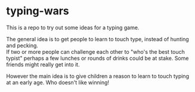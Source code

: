 # typing-wars

This is a repo to try out some ideas for a typing game.

The general idea is to get people to learn to touch type, instead of hunting and pecking.  
If two or more people can challenge each other to "who's the best touch typist" perhaps a 
few lunches or rounds of drinks could be at stake.  Some friends might really get into it.

However the main idea is to give children a reason to learn to touch typing at an early age.
Who doesn't like winning!
